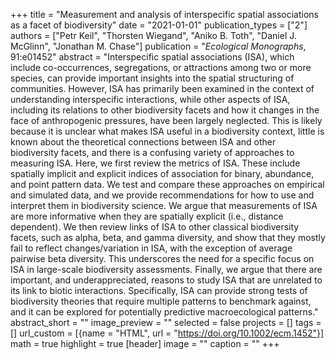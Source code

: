 +++
title = "Measurement and analysis of interspecific spatial associations as a facet of biodiversity"
date = "2021-01-01"
publication_types = ["2"]
authors = ["Petr Keil", "Thorsten Wiegand", "Aniko B. Toth", "Daniel J. McGlinn", "Jonathan M. Chase"]
publication = "_Ecological Monographs_, 91:e01452"
abstract = "Interspecific spatial associations (ISA), which include co-occurrences, segregations, or attractions among two or more species, can provide important insights into the spatial structuring of communities. However, ISA has primarily been examined in the context of understanding interspecific interactions, while other aspects of ISA, including its relations to other biodiversity facets and how it changes in the face of anthropogenic pressures, have been largely neglected. This is likely because it is unclear what makes ISA useful in a biodiversity context, little is known about the theoretical connections between ISA and other biodiversity facets, and there is a confusing variety of approaches to measuring ISA. Here, we first review the metrics of ISA. These include spatially implicit and explicit indices of association for binary, abundance, and point pattern data. We test and compare these approaches on empirical and simulated data, and we provide recommendations for how to use and interpret them in biodiversity science. We argue that measurements of ISA are more informative when they are spatially explicit (i.e., distance dependent). We then review links of ISA to other classical biodiversity facets, such as alpha, beta, and gamma diversity, and show that they mostly fail to reflect changes/variation in ISA, with the exception of average pairwise beta diversity. This underscores the need for a specific focus on ISA in large-scale biodiversity assessments. Finally, we argue that there are important, and underappreciated, reasons to study ISA that are unrelated to its link to biotic interactions. Specifically, ISA can provide strong tests of biodiversity theories that require multiple patterns to benchmark against, and it can be explored for potentially predictive macroecological patterns."
abstract_short = ""
image_preview = ""
selected = false
projects = []
tags = []
url_custom = [{name = "HTML", url = "https://doi.org/10.1002/ecm.1452"}]
math = true
highlight = true
[header]
image = ""
caption = ""
+++
